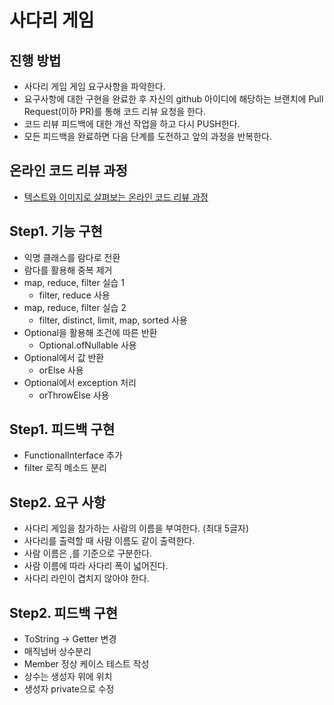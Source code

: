 # 사다리 게임
## 진행 방법
* 사다리 게임 게임 요구사항을 파악한다.
* 요구사항에 대한 구현을 완료한 후 자신의 github 아이디에 해당하는 브랜치에 Pull Request(이하 PR)를 통해 코드 리뷰 요청을 한다.
* 코드 리뷰 피드백에 대한 개선 작업을 하고 다시 PUSH한다.
* 모든 피드백을 완료하면 다음 단계를 도전하고 앞의 과정을 반복한다.

## 온라인 코드 리뷰 과정
* [텍스트와 이미지로 살펴보는 온라인 코드 리뷰 과정](https://github.com/nextstep-step/nextstep-docs/tree/master/codereview)

## Step1. 기능 구현
* 익명 클래스를 람다로 전환
* 람다를 활용해 중복 제거
* map, reduce, filter 실습 1
  * filter, reduce 사용
* map, reduce, filter 실습 2
  * filter, distinct, limit, map, sorted 사용
* Optional을 활용해 조건에 따른 반환
  * Optional.ofNullable 사용
* Optional에서 값 반환
  * orElse 사용
* Optional에서 exception 처리
  * orThrowElse 사용

## Step1. 피드백 구현
* FunctionalInterface 추가
* filter 로직 메소드 분리 

## Step2. 요구 사항
* 사다리 게임을 참가하는 사람의 이름을 부여한다. (최대 5글자)
* 사다리를 출력할 때 사람 이름도 같이 출력한다.
* 사람 이름은 ,를 기준으로 구분한다.
* 사람 이름에 따라 사다리 폭이 넓어진다.
* 사다리 라인이 겹치지 않아야 한다.

## Step2. 피드백 구현
* ToString -> Getter 변경
* 매직넘버 상수분리
* Member 정상 케이스 테스트 작성
* 상수는 생성자 위에 위치
* 생성자 private으로 수정